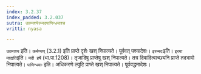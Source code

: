 ```yaml
---
index: 3.2.37
index_padded: 3.2.037
sutra: उग्रम्पश्येरम्मदपाणिन्धमाश्च
vritti: nyasa

---
```

`उग्रम्पश्य` इति। `कर्मण्यण्` (3.2.1) इति प्राप्ते दृशेः खश् निपात्यते। पूर्ववत् पश्यादेशः। `इरम्मदः`इति। `इरया माद्यति`इति। `मदी हर्षे` (धा.पा.1208)। तृजादिषु प्राप्तेषु खश् निपात्यते। तत्र दिवादित्वाच्छ्यनि प्राप्ते तदभावो निपात्यते। `पाणिन्धमाः` इति। अधिकरणे ल्युटि प्राप्ते खश् निपात्यते। पूर्ववद्धमादेशः।